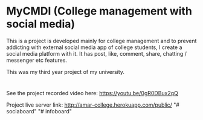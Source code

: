 # MyCMDI (College management with social media)

This is a project is developed mainly for college management and to prevent addicting with external social media app of college students, I create a social media platform with it. It has post, like, comment, share, chatting / messenger etc features.

This was my third year project of my university.

#

See the project recorded video here: https://youtu.be/0gR0DBux2qQ

Project live server link: http://amar-college.herokuapp.com/public/
"# sociaboard" 
"# infoboard" 
